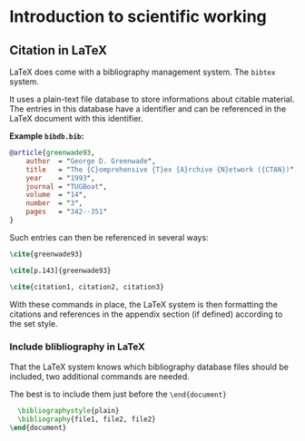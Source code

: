 # Introduction to scientific working

## Citation in LaTeX

LaTeX does come with a bibliography management system.
The `bibtex` system.

It uses a plain-text file database to store informations about citable material.
The entries in this database have a identifier and can be referenced in the
LaTeX document with this identifier.

**Example `bibdb.bib`:**

```Bibtex
@article{greenwade93,
    author  = "George D. Greenwade",
    title   = "The {C}omprehensive {T}ex {A}rchive {N}etwork ({CTAN})",
    year    = "1993",
    journal = "TUGBoat",
    volume  = "14",
    number  = "3",
    pages   = "342--351"
}
```

Such entries can then be referenced in several ways:

```Latex
\cite{greenwade93}

\cite[p.143]{greenwade93}

\cite{citation1, citation2, citation3}
```

With these commands in place, the LaTeX system is then formatting the citations
and references in the appendix section (if defined) according to the set style.

### Include blibliography in LaTeX

That the LaTeX system knows which bibliography database files should be
included, two additional commands are needed.

The best is to include them just before the `\end{document}`

```Latex
  \bibliographystyle{plain}
  \bibliography{file1, file2, file2}
\end{document}
```


